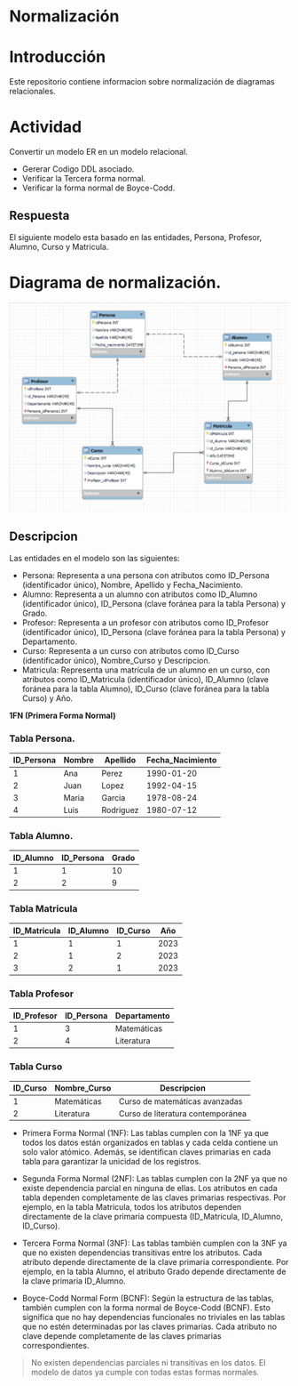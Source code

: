 # Normalización 

# Introducción
Este repositorio contiene informacion sobre normalización de diagramas relacionales.

# Actividad 
Convertir un modelo ER en un modelo relacional.
+ Gererar Codigo DDL asociado.
+  Verificar la Tercera forma normal.
+ Verificar la forma normal de Boyce-Codd.

## Respuesta
El siguiente modelo esta basado  en las entidades, Persona, Profesor, Alumno, Curso y Matricula.

# Diagrama de normalización.

![Modelo ER](images/ER_normalizacion.jpg)


## Descripcion
Las entidades en el modelo son las siguientes:

+ Persona: Representa a una persona con atributos como ID_Persona (identificador único), Nombre, Apellido y Fecha_Nacimiento.
+ Alumno: Representa a un alumno con atributos como ID_Alumno (identificador único), ID_Persona (clave foránea para la tabla Persona) y Grado.
+ Profesor: Representa a un profesor con atributos como ID_Profesor (identificador único), ID_Persona (clave foránea para la tabla Persona) y Departamento.
+ Curso: Representa a un curso con atributos como ID_Curso (identificador único), Nombre_Curso y Descripcion.
+ Matricula: Representa una matrícula de un alumno en un curso, con atributos como ID_Matricula (identificador único), ID_Alumno (clave foránea para la tabla Alumno), ID_Curso (clave foránea para la tabla Curso) y Año.

**1FN (Primera Forma Normal)**

 ### Tabla Persona.

| ID_Persona | Nombre | Apellido | Fecha_Nacimiento |
|------------|--------|----------|------------------|
| 1          | Ana    | Perez    | 1990-01-20       |
| 2          | Juan   | Lopez    | 1992-04-15       |
| 3          | Maria  | Garcia   | 1978-08-24       |
| 4          | Luis   | Rodriguez| 1980-07-12       |

 ### Tabla Alumno.
 
 | ID_Alumno | ID_Persona | Grado |
|-----------|------------|-------|
| 1         | 1          | 10    |
| 2         | 2          | 9     |

### Tabla Matricula

| ID_Matricula | ID_Alumno | ID_Curso | Año |
|--------------|-----------|----------|-----|
| 1            | 1         | 1        | 2023|
| 2            | 1         | 2        | 2023|
| 3            | 2         | 1        | 2023|


### Tabla Profesor

| ID_Profesor | ID_Persona | Departamento |
|-------------|------------|--------------|
| 1           | 3          | Matemáticas  |
| 2           | 4          | Literatura   |

### Tabla Curso 
| ID_Curso | Nombre_Curso | Descripcion |
|----------|--------------|-------------|
| 1        | Matemáticas  | Curso de matemáticas avanzadas |
| 2        | Literatura   | Curso de literatura contemporánea |



+ Primera Forma Normal (1NF):
Las tablas cumplen con la 1NF ya que todos los datos están organizados en tablas y cada celda contiene un solo valor atómico. Además, se identifican claves primarias en cada tabla para garantizar la unicidad de los registros.

+ Segunda Forma Normal (2NF):
Las tablas cumplen con la 2NF ya que no existe dependencia parcial en ninguna de ellas. Los atributos en cada tabla dependen completamente de las claves primarias respectivas. Por ejemplo, en la tabla Matricula, todos los atributos dependen directamente de la clave primaria compuesta (ID_Matricula, ID_Alumno, ID_Curso).

+ Tercera Forma Normal (3NF):
Las tablas también cumplen con la 3NF ya que no existen dependencias transitivas entre los atributos. Cada atributo depende directamente de la clave primaria correspondiente. Por ejemplo, en la tabla Alumno, el atributo Grado depende directamente de la clave primaria ID_Alumno.

+ Boyce-Codd Normal Form (BCNF):
Según la estructura de las tablas, también cumplen con la forma normal de Boyce-Codd (BCNF). Esto significa que no hay dependencias funcionales no triviales en las tablas que no estén determinadas por las claves primarias. Cada atributo no clave depende completamente de las claves primarias correspondientes.

>No existen dependencias parciales ni transitivas en los datos. 
 El modelo de datos ya cumple con todas estas formas normales.

